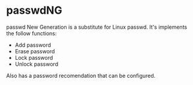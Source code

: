# passwdNG
passwd New Generation is a substitute for Linux passwd. It's implements the follow functions:
- Add password
- Erase password
- Lock password
- Unlock password

Also has a password recomendation that can be configured.

